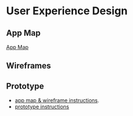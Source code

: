# User Experience Design
## App Map
[App Map](./ux-design/App%20Map.png)
## Wireframes

## Prototype

- [app map & wireframe instructions](instructions-0a-app-map-wireframes.md).
- [prototype instructions](instructions-0b-prototyping.md)
